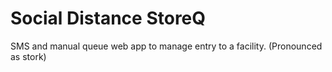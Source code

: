 # Social Distance StoreQ
SMS and manual queue web app to manage entry to a facility. (Pronounced as stork)
